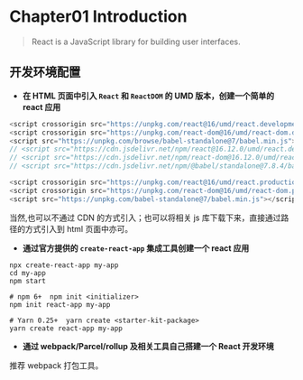 # Chapter01 Introduction

> React is a JavaScript library for building user interfaces.

## 开发环境配置

- **在 HTML 页面中引入 `React` 和 `ReactDOM` 的 UMD 版本，创建一个简单的 react 应用**

```javascript
<script crossorigin src="https://unpkg.com/react@16/umd/react.development.js"></script>
<script crossorigin src="https://unpkg.com/react-dom@16/umd/react-dom.development.js"></script>
<script src="https://unpkg.com/browse/babel-standalone@7/babel.min.js"></script>
// <script src="https://cdn.jsdelivr.net/npm/react@16.12.0/umd/react.development.js"></script>
// <script src="https://cdn.jsdelivr.net/npm/react-dom@16.12.0/umd/react-dom.development.js"></script>
// <script src="https://cdn.jsdelivr.net/npm/@babel/standalone@7.8.4/babel.min.js"></script>
```

```javascript
<script crossorigin src="https://unpkg.com/react@16/umd/react.production.min.js"></script>
<script crossorigin src="https://unpkg.com/react-dom@16/umd/react-dom.production.min.js"></script>
<script src="https://unpkg.com/babel-standalone@7/babel.min.js"></script>
```

当然,也可以不通过 CDN 的方式引入；也可以将相关 js 库下载下来，直接通过路径的方式引入到 html 页面中亦可。

- **通过官方提供的 `create-react-app` 集成工具创建一个 react 应用**

```shell
npx create-react-app my-app
cd my-app
npm start
```

```shell
# npm 6+  npm init <initializer>
npm init react-app my-app
```

```shell
# Yarn 0.25+  yarn create <starter-kit-package>
yarn create react-app my-app
```

- **通过 webpack/Parcel/rollup 及相关工具自己搭建一个 React 开发环境**

推荐 webpack 打包工具。